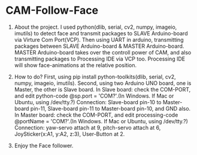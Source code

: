 # CAM-Follow-Face

1. About the project.
I used python(dlib, serial, cv2, numpy, imageio, imutils) to detect face and transmit packages to SLAVE Arduino-board via Virture Com Port(VCP).
Then using UART in arduino, transmitting packages between SLAVE Arduino-board & MASTER Arduino-board.
MASTER Arduino-board takes over the controll power of CAM, and also transmitting packages to Processing IDE via VCP too.
Processing IDE will show face-animations at the relative position.

2. How to do?
First, using pip install python-toolkits(dlib, serial, cv2, numpy, imageio, imutils).
Second, using two Arduino UNO board, one is Master, the other is Slave board.
In Slave board: check the COM-PORT, and edit python-code @sp.port = 'COM?'.(In Windows. If Mac or Ubuntu, using /dev/tty.?)
Connection: Slave-board pin-10 to Master-board pin-11, Slave-board pin-11 to Master-board pin-10, and GND also.
In Master board: check the COM-PORT, and edit processing-code @portName = 'COM?'.(In Windows. If Mac or Ubuntu, using /dev/tty.?)
Connection: yaw-servo attach at 9, pitch-servo attach at 6, JoySticker(x:A1, y:A2, z:3), User-Button at 2.

3. Enjoy the Face follower.

